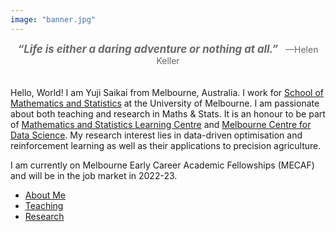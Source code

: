 ```yaml
---
image: "banner.jpg"
---
```


<div style="padding: 0px 0px 20px 0px; text-align: center; color: DimGray">
<span style="font-style: italic; font-size: larger; font-weight: bold; ">
“Life is either a daring adventure or nothing at all.”
</span>
&nbsp; —Helen Keller
</div>

Hello, World! I am Yuji Saikai from Melbourne, Australia. I work for [School of Mathematics and Statistics](https://ms.unimelb.edu.au) at the University of Melbourne. I am passionate about both teaching and research in Maths & Stats. It is an honour to be part of [Mathematics and Statistics Learning Centre](https://ms.unimelb.edu.au/study/mslc) and [Melbourne Centre for Data Science](https://science.unimelb.edu.au/mcds). My research interest lies in data-driven optimisation and reinforcement learning as well as their applications to precision agriculture.

I am currently on Melbourne Early Career Academic Fellowships (MECAF) and will be in the job market in 2022-23.

- [About Me](./about/)
- [Teaching](./teaching/)
- [Research](./research/)
